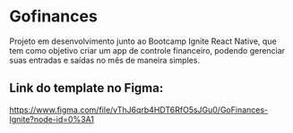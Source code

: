 # Gofinances
Projeto em desenvolvimento junto ao Bootcamp Ignite React Native, que tem como objetivo criar um app de controle financeiro, podendo gerenciar suas entradas e saídas no mês de maneira simples.


## Link do template no Figma:
https://www.figma.com/file/vThJ6qrb4HDT6RfO5sJGu0/GoFinances-Ignite?node-id=0%3A1
